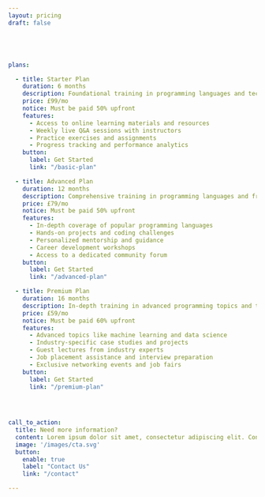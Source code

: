 ```yaml
---
layout: pricing
draft: false





plans:

  - title: Starter Plan
    duration: 6 months
    description: Foundational training in programming languages and technologies
    price: £99/mo 
    notice: Must be paid 50% upfront
    features:
      - Access to online learning materials and resources
      - Weekly live Q&A sessions with instructors
      - Practice exercises and assignments
      - Progress tracking and performance analytics
    button:
      label: Get Started
      link: "/basic-plan"

  - title: Advanced Plan
    duration: 12 months
    description: Comprehensive training in programming languages and frameworks
    price: £79/mo
    notice: Must be paid 50% upfront
    features:
      - In-depth coverage of popular programming languages
      - Hands-on projects and coding challenges
      - Personalized mentorship and guidance
      - Career development workshops
      - Access to a dedicated community forum
    button:
      label: Get Started
      link: "/advanced-plan"

  - title: Premium Plan
    duration: 16 months
    description: In-depth training in advanced programming topics and technologies
    price: £59/mo
    notice: Must be paid 60% upfront
    features:
      - Advanced topics like machine learning and data science
      - Industry-specific case studies and projects
      - Guest lectures from industry experts
      - Job placement assistance and interview preparation
      - Exclusive networking events and job fairs
    button:
      label: Get Started
      link: "/premium-plan"

 
 

call_to_action:
  title: Need more information?
  content: Lorem ipsum dolor sit amet, consectetur adipiscing elit. Consequat tristique eget amet, tempus eu at consecttur.
  image: '/images/cta.svg'
  button:
    enable: true
    label: "Contact Us"
    link: "/contact"

---
```

